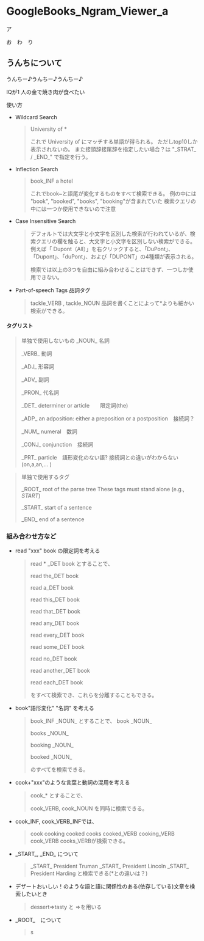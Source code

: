 # GoogleBooks_Ngram_Viewer_a 
ア

お　わ　り　
## うんちについて

うんちー♪うんちー♪うんちー♪


IQが1
人の金で焼き肉が食べたい

使い方

- Wildcard Search
	> University of *
	> 
	>これで University of にマッチする単語が得られる。
    >ただしtop10しか表示されないの。
    >また接頭辞接尾辞を指定したい場合？は "\_STRAT\_ / \_END\_" で指定を行う。

- Inflection Search
    > book_INF a hotel
    > 
	>これでbook~と語尾が変化するものをすべて検索できる。
    >例の中には "book", "booked", "books", "booking"が含まれていた
    >検索クエリの中には一つか使用できないので注意

- Case Insensitive Search
	> デフォルトでは大文字と小文字を区別した検索が行われているが、検索クエリの欄を触ると、大文字と小文字を区別しない検索ができる。
    > 例えば「 Dupont（All）」を右クリックすると、「DuPont」、「Dupont」、「duPont」、および「DUPONT」の4種類が表示される。
	>
    >検索では以上の3つを自由に組み合わせることはできず、一つしか使用できない。

- Part-of-speech Tags 品詞タグ
    > tackle_VERB , tackle_NOUN
    > 品詞を書くことによって\*よりも細かい検索ができる。
   
#### タグリスト
>単独で使用しないもの
>\_NOUN\_		名詞
>
>\_VERB\_   動詞
>
>\_ADJ\_	形容詞
>
>\_ADV\_	副詞
>
>\_PRON\_	代名詞
>
>\_DET\_	determiner or article　　限定詞(the)
>
>\_ADP\_	an adposition: either a preposition or a postposition　接続詞？
>
>\_NUM\_	numeral　数詞
>
>\_CONJ\_	conjunction　接続詞
>
>\_PRT\_	particle　語形変化のない語? 接続詞との違いがわからない(on,a,an,... )

>単独で使用するタグ
>
>\_ROOT\_	root of the parse tree	These tags must stand alone (e.g., _START_)
>
>\_START\_	start of a sentence
>
>\_END\_	end of a sentence

### 組み合わせ方など
- read "xxx" book の限定詞を考える
    > read * _DET book とすることで、 
    >
	> read the_DET book
    > 
	> read a_DET book
	>
    >read this_DET book
	>
    >read that_DET book
	>
    >read any_DET book
	>
    >read every_DET book
	>
    >read some_DET book
	>
    >read no_DET book
	>
    >read another_DET book
	>
    >read each_DET book
	>
    >をすべて検索でき、これらを分離することもできる。
    
- book"語形変化" "名詞" を考える
    > book_INF \_NOUN\_ とすることで、
    >book \_NOUN\_
    >
    >books \_NOUN\_
    >
    >booking \_NOUN\_
    >
    >booked \_NOUN\_
    >
    >のすべてを検索できる。

- cook+"xxx"のような言葉と動詞の混用を考える
  	> cook\_\* とすることで、
    >
    >cook_VERB, cook_NOUN を同時に検索できる。

- cook_INF, cook_VERB_INFでは、
    >cook
cooking
cooked
cooks
cooked_VERB
cooking_VERB
cook_VERB
cooks_VERBが検索できる。

- \_START\_, \_END\_ について
    > \_START\_ President Truman
\_START\_ President Lincoln
\_START\_ President Harding と検索できる(*との違いは？)

- デザートおいしい！のような語と語に関係性のある(依存している)文章を検索したいとき
    > dessert=>tasty と =>を用いる

- \_ROOT\_　について
    > s





